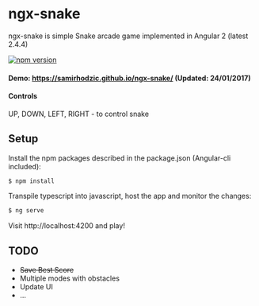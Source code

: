 # ngx-snake

ngx-snake is simple Snake arcade game implemented in Angular 2 (latest 2.4.4)

[![npm version](https://badge.fury.io/js/ngx-snake.svg)](https://badge.fury.io/js/ngx-snake)

#### Demo: https://samirhodzic.github.io/ngx-snake/ (Updated: 24/01/2017)

#### Controls

UP, DOWN, LEFT, RIGHT - to control snake

## Setup

Install the npm packages described in the package.json (Angular-cli included):

```bash
$ npm install
```
Transpile typescript into javascript, host the app and monitor the changes: 

```bash
$ ng serve
```

Visit http://localhost:4200 and play!

## TODO
* ~~Save Best Score~~
* Multiple modes with obstacles
* Update UI
* ...